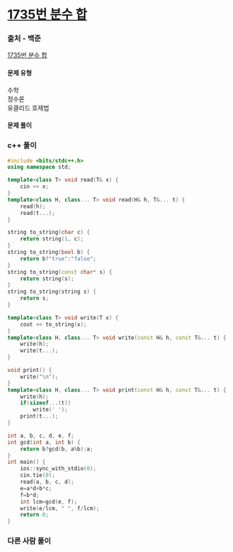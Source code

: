 # [1735번 분수 합](https://www.acmicpc.net/problem/1735)

### 출처 - 백준
[1735번 분수 합](https://www.acmicpc.net/problem/1735)

#### 문제 유형 
수학  
정수론  
유클리드 호제법

#### 문제 풀이

### c++ 풀이
```c++
#include <bits/stdc++.h>
using namespace std;

template<class T> void read(T& x) {
	cin >> x;
}
template<class H, class... T> void read(H& h, T&... t) {
	read(h);
	read(t...);
}

string to_string(char c) {
	return string(1, c);
}
string to_string(bool b) {
	return b?"true":"false";
}
string to_string(const char* s) {
	return string(s);
}
string to_string(string s) {
	return s;
}

template<class T> void write(T x) {
	cout << to_string(x);
}
template<class H, class... T> void write(const H& h, const T&... t) {
	write(h);
	write(t...);
}

void print() {
	write("\n");
}
template<class H, class... T> void print(const H& h, const T&... t) {
	write(h);
	if(sizeof...(t))
		write(' ');
	print(t...);
}

int a, b, c, d, e, f;
int gcd(int a, int b) {
    return b?gcd(b, a%b):a;
}
int main() {
    ios::sync_with_stdio(0);
    cin.tie(0);
    read(a, b, c, d);
    e=a*d+b*c;
    f=b*d;
    int lcm=gcd(e, f);
    write(e/lcm, " ", f/lcm);
    return 0;
}
```

### 다른 사람 풀이
```c++

```